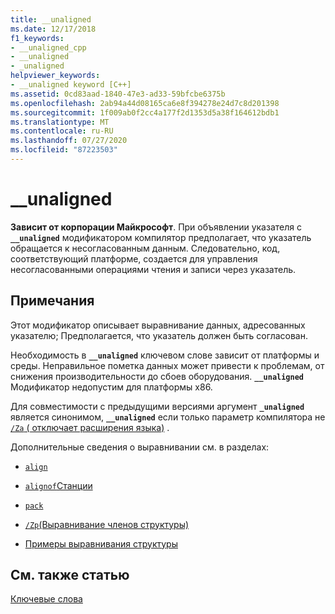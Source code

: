 ```yaml
---
title: __unaligned
ms.date: 12/17/2018
f1_keywords:
- __unaligned_cpp
- __unaligned
- _unaligned
helpviewer_keywords:
- __unaligned keyword [C++]
ms.assetid: 0cd83aad-1840-47e3-ad33-59bfcbe6375b
ms.openlocfilehash: 2ab94a44d08165ca6e8f394278e24d7c8d201398
ms.sourcegitcommit: 1f009ab0f2cc4a177f2d1353d5a38f164612bdb1
ms.translationtype: MT
ms.contentlocale: ru-RU
ms.lasthandoff: 07/27/2020
ms.locfileid: "87223503"
---
```

# <a name="__unaligned"></a>__unaligned

**Зависит от корпорации Майкрософт**. При объявлении указателя с **`__unaligned`** модификатором компилятор предполагает, что указатель обращается к несогласованным данным. Следовательно, код, соответствующий платформе, создается для управления несогласованными операциями чтения и записи через указатель.

## <a name="remarks"></a>Примечания

Этот модификатор описывает выравнивание данных, адресованных указателю; Предполагается, что указатель должен быть согласован.

Необходимость в **`__unaligned`** ключевом слове зависит от платформы и среды. Неправильное пометка данных может привести к проблемам, от снижения производительности до сбоев оборудования. **`__unaligned`** Модификатор недопустим для платформы x86.

Для совместимости с предыдущими версиями аргумент **`_unaligned`** является синонимом, **`__unaligned`** если только параметр компилятора не [ `/Za` \( отключает расширения языка)](../build/reference/za-ze-disable-language-extensions.md) .

Дополнительные сведения о выравнивании см. в разделах:

- [`align`](../cpp/align-cpp.md)

- [`alignof`Станции](../cpp/alignof-operator.md)

- [`pack`](../preprocessor/pack.md)

- [`/Zp`(Выравнивание членов структуры)](../build/reference/zp-struct-member-alignment.md)

- [Примеры выравнивания структуры](../build/x64-software-conventions.md#examples-of-structure-alignment)

## <a name="see-also"></a>См. также статью

[Ключевые слова](../cpp/keywords-cpp.md)

